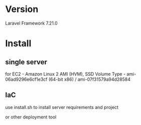 # Version

Laravel Framework 7.21.0

# Install

## single server

for EC2 - Amazon Linux 2 AMI (HVM), SSD Volume Type - ami-06ad9296e6cf1e3cf (64-bit x86) / ami-07f31579a94d28584


## IaC

use install.sh to install server requirements and project

or other deployment tool



